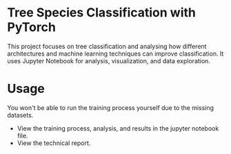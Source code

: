 # Tree Species Classification with PyTorch
This project focuses on tree classification and analysing how different architectures and machine learning techniques can improve classification. It uses Jupyter Notebook for analysis, visualization, and data exploration.

# Usage
You won't be able to run the training process yourself due to the missing datasets.
- View the training process, analysis, and results in the jupyter notebook file.
- View the technical report.
